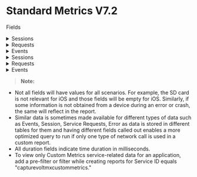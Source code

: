                             
Standard Metrics V7.2
=====================

Fields

   
<details close markdown="block"><summary>Sessions</summary>
    
    1.  Session Application Name - Name of the application.
    2.  Session Application Type - The type of the application. For example, Native and SPA.
    3.  Session Channel - The type of application channel. For example, Mobile and Tablet.
    4.  Session Device Model - The model type of client device.
    5.  Session DeviceID - Unique ID of the device for the application.
    6.  Session Volt MX User ID - User ID of the end user using the app. Value has to be set using the setUserID API in the application.
    7.  Session OS Version - The OS Version of the client device.
    8.  Session Platform - Application platform. For example, iOS and Android.
    9.  Session City - Obtained from IP for geolocation mapping. This field is not populated if this detail cannot be resolved from the IP address.
    10.  Session Country - Obtained from IP for geolocation mapping. This field is not populated if this detail cannot be resolved from the IP address.
    11.  Session Region - Obtained from IP for geolocation mapping. This field is not populated if this detail cannot be resolved from the IP address.
    12.  Session Zip - Obtained from IP for geolocation mapping. This field is not populated if this detail cannot be resolved from the IP address.
    13.  Session TimeStamp\_Local – Timestamp of the session in the local time zone. The local time zone is set in the user’s profile in Volt MX Foundry console.
    14.  Session TimeStamp\_UTC – Timestamp of the session init in UTC.
    15.  Session Error Message
    16.  Session Error Stack Trace – Stack trace of error. Applicable for event types Error/Crash if the same is available for the type of error/Crash.
    17.  Session Volt MX Foundry (Foundry) app name – application name provided on creation of an app in Volt MX Foundry console.
    18.  Session Volt MX Foundry (Foundry) app guid – application guid generated on the creation of an app in Volt MX Foundry console.
    19.  Session Remote IP
    20.  Session Integration service version header – Version of the integration service requested by application in the service request header.
    21.  Session Integration service version – Version of the integration service served by the application server for a service request.
    22.  Session SDK Type - If an app is built using Volt MX Foundry SDK this will indicate the type of SDK such as iOS and PhoneGap.
    23.  Session SDK Version - Version of the Volt MX Foundry SDK used in the client binary.
    24.  Session Service Group - Integration service name of the service request for applications defined from Volt MX Foundry console.
    25.  Session User Agent - User agent of the client device from a network call.    
</details>

<details close markdown="block"><summary>Requests</summary>    
    1.  Request Application Name - Name of the application.
    2.  Request Application Type - The type of the application. For example, Native and SPA.
    3.  Request Channel - The type of application channel. For example, Mobile and Tablet.
    4.  Request Device Model - The model type of client device.
    5.  Request DeviceID - Unique ID of the device for the application.
    6.  Request OS Version - The OS version of the client device.
    7.  Request Platform - Application platform. For example, iOS and Android.
    8.  Request Service ID
    9.  Request TimeStamp\_Local – Timestamp of the request in the local time zone. The local time zone is set in the user’s profile in Volt MX Foundry console.
    10.  Request TimeStamp\_UTC – Timestamp of the request in UTC.
    11.  Request City - Obtained from IP for geolocation mapping. This field is not populated if this detail cannot be resolved from the IP address.
    12.  Request Country - Obtained from IP for geolocation mapping. This field is not populated if this detail cannot be resolved from the IP address.
    13.  Request Region - Obtained from IP for geolocation mapping. This field is not populated if this detail cannot be resolved from the IP address.
    14.  Request Zip - Obtained from IP for geolocation mapping. This field is not populated if this detail cannot be resolved from the IP address.
    15.  Request Error Message – Contains any request message that is added by platform code or app developer to provide more info on error events.
    16.  Request Error Stack Trace – Stack trace of error. Applicable for event types Error/Crash if the same is available for the type of error/Crash.
    17.  Request SDK Type - If an app is built using Volt MX Foundry SDK this will indicate the type of SDK such as iOS and PhoneGap.
    18.  Request SDK Version - Version of the Volt MX Foundry SDK used in the client binary.
    19.  Request Volt MX Foundry (Foundry) app name– application name provided on creation of an app in Volt MX Foundry console.
    20.  Request Volt MX Foundry (Foundry) app guid – application guid generated on the creation of an app in Volt MX Foundry console.
    21.  Request Service Group - Integration service name of the service request for applications defined from Volt MX Foundry console.
    22.  Request FormID
    23.  Request Integration service version header – Version of the integration service requested by application in the service request header.
    24.  Request Integration service version – Version of the integration service served by the application server for a service request.
    25.  Request Object name – Name of the object that is mapped in the service request. Applicable for services with object mapping.
    26.  Request Object method – Type of the object method. For example, PUT and POST. Applicable for services with object mapping.
    27.  Request Volt MX User ID - User ID of the end user using the app. Value has to be set using the setUserID API in the application.
    28.  Request Remote IP
    29.  Request User Agent - User agent of the client device a network call.    
</details>

<details close markdown="block"><summary>Events</summary>    
    1.  Event Application Name - Name of the application.
    2.  Event Application Type - The type of the application. For example, Native and SPA.
    3.  Event Channel - The type of application channel. For example, Mobile and Tablet.
    4.  Event Platform - Application platform. For example, iOS and Android.
    5.  Event Device Model - The model type of client device.
    6.  Event User ID- Unique ID of the user.
    7.  Event DeviceID - Unique ID of the device for the application.
    8.  Event User Agent - User agent of the client device from a network call.
    9.  Event Application Version - Version of the application.
    10.  Event Plugin Version IDE - Plugin versions of Volt MX Iris Enterprise used for building the app. This will be populated only for Crash event type.
    11.  Event Plugin Version Platform - Plugin version of the platform (such as iOS plugin) used for building the app. This will be populated only for Crash event type.
    12.  Event SDK Type - If an app is built using Volt MX Foundry SDK this will indicate the type of SDK such as iOS and PhoneGap.
    13.  Event SDK Version - Version of the Volt MX Foundry SDK used in the client binary.
    14.  Event Type - Type of application event. For example, FormEntry and Gesture.
    15.  Event Sub Type - Event sub type of application event. Meaning of subtype depends on the event type. For FormEntry event subtype denotes form entered. For Gesture, it denotes the type of Gesture such as a double-click.
    16.  Event Form ID - Form ID of the form where the application event occurred.
    17.  Event Widget ID - Widget Id of the widget where the application event was triggered. Not applicable for events that do not involve a widget such as FormEntry and FormExit.
    18.  Event Flow Tag - Optional parameter that can be set by the developer via an API call to identify a flow. Helps in easy identification for data analysis.
    19.  Event Error Code - Error code if the event type is error and Exception code if the event type is an exception.
    20.  Event Error Message – Contains any event message that is added by platform code or app developer to provide more info on error events.
    21.  Event Error Crash Report – Crash Report from the device for event type Crash. Data is not symbolicated.
    22.  Event Custom Error Message – Contains any custom message that is added by platform code or app developer to provide more info on error events.
    23.  Event Error File – Application code file where the error occurred. Applicable for event types Error/Exception if the same is available for the type of error/exception.
    24.  Event Error Method – Application function call where the error occurred. Applicable for event types Error/Exception if the same is available for the type of error/exception.
    25.  Event Error Stack Trace – Stack trace of error. Applicable for event types Error/Crash if the same is available for the type of error/Crash.
    26.  Event Error Type – Type of error. For example, Error, Exception, and Crash.
    27.  Event Is Error – true if the event type is error/crash and false if the event type is an exception. Not applicable for other event types.
    28.  Event Response Status Code – Output status of the service response from the Volt MX Foundry server.
    29.  Event Meta Data – Any metadata sent as part of the events data. Typically this is applicable for event type error, exception, crash, and custom.
    30.  Event TimeStamp\_Local - Timestamp when the service request was received in the timestamp set in a user's profile in the manage cloud portal.
    31.  Event TimeStamp\_UTC - Timestamp of request in UTC.
    32.  Event Network Type - Mobile Network vs WiFi (networktype) - indicates the type of network during the time of the crash. Valid values are `mobilenetwork` and `WiFi`.    
</details>

<details close markdown="block"><summary>Sessions</summary>    
    1.  Session HTTP Response Code
    2.  Session Response Status Code
    3.  Session Session Key
    4.  Session Total Duration
</details>

<details close markdown="block"><summary>Requests</summary>    
    1.  Request HTTP Response Code – HTTP code of the service response obtained by the device.
    2.  Request Response Status Code – Output status of the service response from the Volt MX Foundry server.
    3.  Request Session Key – Unique session identifier for application session data from session init call.
    4.  Request Total Duration \- Total time spent in Volt MX app services server for the service call, from the time request was received by the server until the response was sent back to the device. Total duration is equal to the sum of all the duration fields.
    5.  Request Internal Duration - Time spent by the service call in Volt MX App Services for internal processing.
    6.  Request PostProcessor Duration - Time spent by the service call in Volt MX app services in custom post-processing logic in the service.
    7.  Request PreProcessor Duration - Time spent by the service call in Volt MX app services in custom pre-processing logic in the service.
    8.  Request Parse Duration - Time spent by the service call in Volt MX app services in parsing the response from an external source.
    9.  Request External Duration - Time spent by the service call in Volt MX App Services for an external call from Volt MX Server to the backend.
    10.  Request Total Duration - Total time spent in Volt MX app services server for the service call, from the time request was received by the server until the response was sent back to the device. Total duration is equal to the sum of all the duration fields.
    11.  Request Response Status Code
    12.  Request HTTP Response Code – HTTP code of the service response obtained by the device.
    13.  Request Object mapping duration (request) – Time taken to map the object detail into service request by Volt MX app services.
    14.  Request Object mapping duration (response) – Time taken to map the object detail into service response by Volt MX app services.
    15.  Request Request\_Key
    16.  Request session\_key    
</details>

<details close markdown="block"><summary>Events</summary>    
    1.  Event Error Line – Line number in application code file where the error occurred. Applicable for event types error/exception.
    2.  Event HTTP Response Code – HTTP code of the service response obtained by the device.
    3.  Event Response Time – Response time as viewed by the client device. That is the time since the service request is sent from device to server and response obtained back in the device.
    4.  Event Session Key - Unique session identifier for the session in which the application event occurred.
    5.  Event Request Key
    6.  Event Disk Memory Free - indicate free memory in the internal disk in MB.
    7.  Event Disk Memory Total - indicates total memory in the internal disk in MB.
    8.  Event Sd Memory Free - indicates free memory available in SD card in MB.
    9.  Event Sd Memory Total - indicates battery level during the time of the crash. This will be a number indicator % available of battery.
    10.  Event Battery Charge Level - indicates battery level during the time of the crash. This will be a number indicator % available of battery.
    11.  Event Memory Usage – RAM - indicates the memory used when the app crashes.
    12.  Event CPU Usage - indicates the % of CPU being used at the time of the crash.
    13.  Event Form Duration - The amount of time spent in a particular Form in milliseconds.
</details>    

> **Note:**  
*   Not all fields will have values for all scenarios. For example, the SD card is not relevant for iOS and those fields will be empty for iOS. Similarly, if some information is not obtained from a device during an error or crash, the same will reflect in the report.  
*   Similar data is sometimes made available for different types of data such as Events, Session, Service Requests, Error as data is stored in different tables for them and having different fields called out enables a more optimized query to run if only one type of network call is used in a custom report.  
*   All duration fields indicate time duration in milliseconds. 
*   To view only Custom Metrics service-related data for an application, add a pre-filter or filter while creating reports for Service ID equals "capturevoltmxcustommetrics."  


